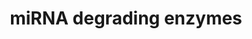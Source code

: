 ---
annotations:
- id: PW:0000808
  parent: regulatory pathway
  type: Pathway Ontology
  value: microRNA pathway
authors:
- Madeomuga
- Khanspers
description: MicroRNAs (miRNAs) are short RNAs that are important for the regulation
  of numerous biological processes. Accordingly, the expression of miRNAs is itself
  tightly controlled by mechanisms acting at the level of transcription as well as
  processing of miRNA precursors. Recently, active degradation of mature miRNAs has
  been identified as another mechanism that is important for miRNA homeostasis. In
  cultured human cells, ribosomal RNA processing protein 41 (RRP41) and polynucleotide
  phosphorylase (PNPT1) degrade specific miRNAs in the 3'-to-5'direction. (Adapted
  from Großhans H. et al 2012.)
last-edited: 2022-01-11
organisms:
- Homo sapiens
redirect_from:
- /index.php/Pathway:WP4316
- /instance/WP4316
- /instance/WP4316_r120818
revision: r120818
schema-jsonld:
- '@context': https://schema.org/
  '@id': https://wikipathways.github.io/pathways/WP4316.html
  '@type': Dataset
  creator:
    '@type': Organization
    name: WikiPathways
  description: MicroRNAs (miRNAs) are short RNAs that are important for the regulation
    of numerous biological processes. Accordingly, the expression of miRNAs is itself
    tightly controlled by mechanisms acting at the level of transcription as well
    as processing of miRNA precursors. Recently, active degradation of mature miRNAs
    has been identified as another mechanism that is important for miRNA homeostasis.
    In cultured human cells, ribosomal RNA processing protein 41 (RRP41) and polynucleotide
    phosphorylase (PNPT1) degrade specific miRNAs in the 3'-to-5'direction. (Adapted
    from Großhans H. et al 2012.)
  keywords:
  - PNPT1
  - RRP41
  - XRN1
  license: CC0
  name: miRNA degrading enzymes
seo: CreativeWork
title: miRNA degrading enzymes
wpid: WP4316
---